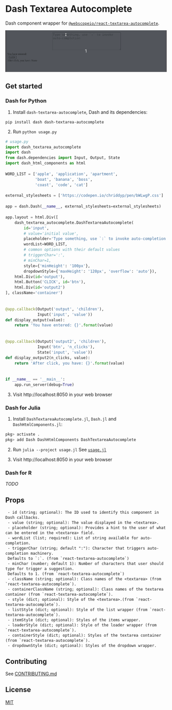 # Dash Textarea Autocomplete

Dash component wrapper for [`@webscopeio/react-textarea-autocomplete`](https://github.com/webscopeio/react-textarea-autocomplete).

![demo](https://github.com/etpinard/dash-textarea-autocomplete/blob/main/demo.gif)


## Get started

### Dash for Python

1. Install `dash-textarea-autocomplete`, Dash and its dependencies:

```
pip install dash dash-textarea-autocomplete
```

2. Run `python usage.py`

```py
# usage.py
import dash_textarea_autocomplete
import dash
from dash.dependencies import Input, Output, State
import dash_html_components as html

WORD_LIST = ['apple', 'application', 'apartment',
             'boat', 'banana', 'boss',
             'coast', 'code', 'cat']

external_stylesheets = ['https://codepen.io/chriddyp/pen/bWLwgP.css']

app = dash.Dash(__name__, external_stylesheets=external_stylesheets)

app.layout = html.Div([
    dash_textarea_autocomplete.DashTextareaAutocomplete(
        id='input',
        # value='initial value',
        placeholder='Type something, use `:` to invoke auto-completion',
        wordList=WORD_LIST,
        # common options with their default values
        # triggerChar=':',
        # minChar=1,
        style={'minHeight': '100px'},
        dropdownStyle={'maxHeight': '120px', 'overflow': 'auto'}),
    html.Div(id='output'),
    html.Button('CLICK', id='btn'),
    html.Div(id='output2')
], className='container')


@app.callback(Output('output', 'children'),
              Input('input', 'value'))
def display_output(value):
    return 'You have entered: {}'.format(value)


@app.callback(Output('output2', 'children'),
              Input('btn', 'n_clicks'),
              State('input', 'value'))
def display_output2(n_clicks, value):
    return 'After click, you have: {}'.format(value)


if __name__ == '__main__':
    app.run_server(debug=True)
```

3. Visit http://localhost:8050 in your web browser

### Dash for Julia

1. Install `DashTextareaAutocomplete.jl`, `Dash.jl` and `DashHtmlComponents.jl`:

```jl
pkg> activate .
pkg> add Dash DashHtmlComponents DashTextareaAutocomplete
```

2. Run `julia --project usage.jl`
See [`usage.jl`](https://github.com/etpinard/dash-textarea-autocomplete/blob/main/usage.jl)

3. Visit http://localhost:8050 in your web browser

### Dash for R

_TODO_

## Props

```
 - id (string; optional): The ID used to identify this component in Dash callbacks.
 - value (string; optional): The value displayed in the <textarea>.
 - placeholder (string; optional): Provides a hint to the user of what can be entered in the <textarea> field.
 - wordList (list; required): List of string available for auto-completion.
 - triggerChar (string; default ":"): Character that triggers auto-completion machinery.
 Defaults to `:`. (from `react-textarea-autocomplete`)
 - minChar (number; default 1): Number of characters that user should type for trigger a suggestion.
 Defaults to 1. (from `react-textarea-autocomplete`)
 - className (string; optional): Class names of the <textarea> (from `react-textarea-autocomplete`).
 - containerClassName (string; optional): Class names of the textarea container (from `react-textarea-autocomplete`).
 - style (dict; optional): Style of the <textarea>.(from `react-textarea-autocomplete`).
 - listStyle (dict; optional): Style of the list wrapper (from `react-textarea-autocomplete`).
 - itemStyle (dict; optional): Styles of the items wrapper.
 - loaderStyle (dict; optional): Style of the loader wrapper (from `react-textarea-autocomplete`).
 - containerStyle (dict; optional): Styles of the textarea container (from `react-textarea-autocomplete`).
 - dropdownStyle (dict; optional): Styles of the dropdown wrapper.
 ```

## Contributing

See [CONTRIBUTING.md](https://github.com/etpinard/dash-textarea-autocomplete/blob/main/CONTRIBUTING.md)

## License

[MIT](https://github.com/etpinard/dash-textarea-autocomplete/blob/main/LICENSE)
